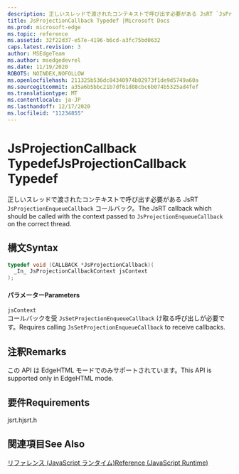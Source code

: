 ```yaml
---
description: 正しいスレッドで渡されたコンテキストで呼び出す必要がある JsRT `JsProjectionEnqueueCallback` コールバック。
title: JsProjectionCallback Typedef |Microsoft Docs
ms.prod: microsoft-edge
ms.topic: reference
ms.assetid: 32f22d37-e57e-4196-b6cd-a3fc75bd0632
caps.latest.revision: 3
author: MSEdgeTeam
ms.author: msedgedevrel
ms.date: 11/19/2020
ROBOTS: NOINDEX,NOFOLLOW
ms.openlocfilehash: 211325b536dc84340974b02973f1de9d5749a60a
ms.sourcegitcommit: a35a6b5bbc21b7df61d08cbc6b074b5325ad4fef
ms.translationtype: MT
ms.contentlocale: ja-JP
ms.lasthandoff: 12/17/2020
ms.locfileid: "11234855"
---
```

# <span data-ttu-id="37016-103">JsProjectionCallback Typedef</span><span class="sxs-lookup"><span data-stu-id="37016-103">JsProjectionCallback Typedef</span></span>

<span data-ttu-id="37016-104">正しいスレッドで渡されたコンテキストで呼び出す必要がある JsRT `JsProjectionEnqueueCallback` コールバック。</span><span class="sxs-lookup"><span data-stu-id="37016-104">The JsRT callback which should be called with the context passed to `JsProjectionEnqueueCallback` on the correct thread.</span></span>  
  
## <span data-ttu-id="37016-105">構文</span><span class="sxs-lookup"><span data-stu-id="37016-105">Syntax</span></span>  
  
```cpp  
typedef void (CALLBACK *JsProjectionCallback)(  
  _In_ JsProjectionCallbackContext jsContext  
);  
```  
  
#### <span data-ttu-id="37016-106">パラメーター</span><span class="sxs-lookup"><span data-stu-id="37016-106">Parameters</span></span>  
 `jsContext`  
 <span data-ttu-id="37016-107">コールバックを受 `JsSetProjectionEnqueueCallback` け取る呼び出しが必要です。</span><span class="sxs-lookup"><span data-stu-id="37016-107">Requires calling `JsSetProjectionEnqueueCallback` to receive callbacks.</span></span>  
  
## <span data-ttu-id="37016-108">注釈</span><span class="sxs-lookup"><span data-stu-id="37016-108">Remarks</span></span>  
 <span data-ttu-id="37016-109">この API は EdgeHTML モードでのみサポートされています。</span><span class="sxs-lookup"><span data-stu-id="37016-109">This API is supported only in EdgeHTML mode.</span></span>  
  
## <span data-ttu-id="37016-110">要件</span><span class="sxs-lookup"><span data-stu-id="37016-110">Requirements</span></span>  
 <span data-ttu-id="37016-111">jsrt.h</span><span class="sxs-lookup"><span data-stu-id="37016-111">jsrt.h</span></span>  
  
## <span data-ttu-id="37016-112">関連項目</span><span class="sxs-lookup"><span data-stu-id="37016-112">See Also</span></span>  
 [<span data-ttu-id="37016-113">リファレンス (JavaScript ランタイム)</span><span class="sxs-lookup"><span data-stu-id="37016-113">Reference (JavaScript Runtime)</span></span>](../chakra-hosting/reference-javascript-runtime.md)
